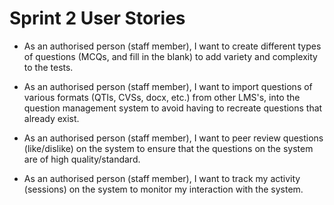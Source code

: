 # Sprint 2 User Stories

* As an authorised person (staff member), I want to create different types of questions (MCQs, and fill in the blank) to add variety and complexity to the tests.

* As an authorised person (staff member), I want to import questions of various formats (QTIs, CVSs, docx, etc.) from other LMS's, into the question management system to avoid having to recreate questions that already exist.
 
* As an authorised person (staff member), I want to peer review questions (like/dislike) on the system to ensure that the questions on the system are of high quality/standard.

* As an authorised person (staff member), I want to track my activity (sessions) on the system to monitor my interaction with the system.
